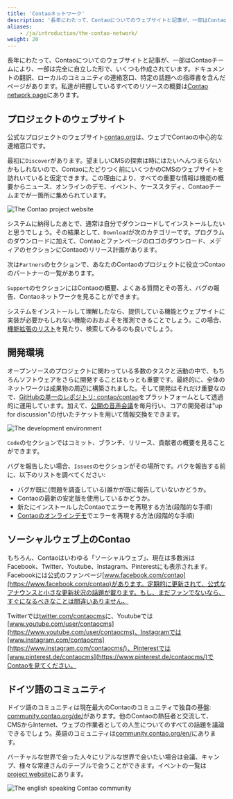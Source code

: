 ```yaml
---
title: 'Contaoネットワーク'
description: '長年にわたって、Contaoについてのウェブサイトと記事が、一部はContaoチームにより、一部は完全に自立した形で、いくつも作成されています。'
aliases:
    - /ja/introduction/the-contao-network/
weight: 20
---
```


長年にわたって、Contaoについてのウェブサイトと記事が、一部はContaoチームにより、一部は完全に自立した形で、いくつも作成されています。ドキュメントの翻訳、ローカルのコミュニティの連絡窓口、特定の話題への指導書を含んだページがあります。私達が把握しているすべてのリソースの概要は[Contao network page](https://contao.org/en/network.html)にあります。

## プロジェクトのウェブサイト

公式なプロジェクトのウェブサイト[contao.org](https://contao.org/en/)は、ウェブでContaoの中心的な連絡窓口です。

最初に`Discover`があります。望ましいCMSの探索は時にはたいへんつまらないかもしれないので、Contaoにたどりつく前にいくつかのCMSのウェブサイトを訪れいていると仮定できます。この理由により、すべての重要な情報は機能の概要からニュース、オンラインのデモ、イベント、ケーススタディ、Contaoチームまでが一箇所に集められています。

![The Contao project website](/ja/introduction/images/en/the-contao-project-website.png?classes=shadow)

システムに納得したあとで、通常は自分でダウンロードしてインストールしたいと思うでしょう。その結果として、`Download`が次のカテゴリーです。プログラムのダウンロードに加えて、Contaoとファンページのロゴのダウンロード、メディアのセクションにContaoのリリース計画があります。

次は`Partners`のセクションで、あなたのContaoのプロジェクトに役立つContaoのパートナーの一覧があります。

`Support`のセクションにはContaoの概要、よくある質問とその答え、バグの報告、Contaoネットワークを見ることができます。

システムをインストールして理解したなら、提供している機能とウェブサイトに実装が必要かもしれない機能のおおよそを推測できることでしょう。この場合、[機能拡張のリスト](https://extensions.contao.org/)を見たり、検索してみるのも良いでしょう。

## 開発環境

オープンソースのプロジェクトに関わっている多数のタスクと活動の中で、もちろんソフトウェアをさらに開発することはもっとも重要です。最終的に、全体のネットワークは成果物の周辺に構築されました。そして開発はそれだけ重要なので、[GitHubの単一のレポジトリ: contao/contao](https://github.com/contao/contao/)をプラットフォームとして透過的に運用しています。加えて、[公開の音声会議](https://contao.org/en/mumble-calls.html)を毎月行い、コアの開発者は"up for discussion"の付いたチケットを用いて情報交換をできます。

![The development environment](/ja/introduction/images/en/the-development-environment.png?classes=shadow)

`Code`のセクションではコミット、ブランチ、リリース、貢献者の概要を見ることができます。

バグを報告したい場合、`Issues`のセクションがその場所です。バクを報告する前に、以下のリストを調べてください:

- バグが既に(問題を調査している)誰かが既に報告していないかどうか。
- Contaoの最新の安定版を使用しているかどうか。
- 新たにインストールしたContaoでエラーを再現する方法(段階的な手順)
- [Contaoのオンラインデモ](https://demo.contao.org/contao/login)でエラーを再現する方法(段階的な手順)

## ソーシャルウェブ上のContao

もちろん、Contaoはいわゆる「ソーシャルウェブ」、現在は多数派はFacebook、Twitter、Youtube、Instagram、Pinterestにも表示されます。Facebookには公式のファンページ[www.facebook.com/contao](https://www.facebook.com/contao)があります。定期的に更新されて、公式なアナウンスと小さな更新状況の話題が載ります。もし、まだファンでないなら、すぐになるべきなことは間違いありません。

Twitterでは[twitter.com/contaocms](https://twitter.com/contaocms)に、Youtubeでは[www.youtube.com/user/contaocms](https://www.youtube.com/user/contaocms)、Instagramでは[www.instagram.com/contaocms](https://www.instagram.com/contaocms/)、Pinterestでは[www.pinterest.de/contaocms](https://www.pinterest.de/contaocms/)でContaoを見てください。

## ドイツ語のコミュニティ

ドイツ語のコミュニティは現在最大のContaoのコミュニティで独自の基盤: [community.contao.org/de/](https://community.contao.org/de/)があります。他のContaoの熱狂者と交流して、CMSからInternet、ウェブの作業者としての人生についてのすべての話題を議論できるでしょう。英語のコミュニティは[community.contao.org/en/](https://community.contao.org/en/)にあります。

バーチャルな世界で会った人々にリアルな世界で会いたい場合は会議、キャンプ、様々な常連さんのテーブルで会うことができます。イベントの一覧は[project website](https://contao.org/en/events.html)にあります。

![The english speaking Contao community](/ja/introduction/images/en/the-english-speaking-contao-community.png?classes=shadow)
